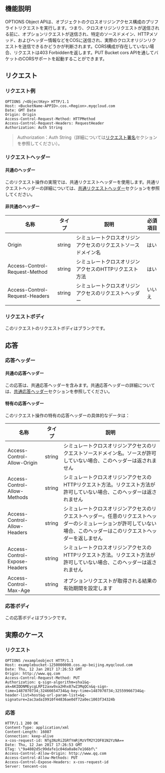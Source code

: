 ## 機能説明
OPTIONS Object APIは、オブジェクトのクロスオリジンアクセス構成のプリフライトリクエストを実行します。つまり、クロスオリジンリクエストが送信される前に、オプションリクエストが送信され、特定のソースドメイン、HTTPメソッド、およびヘッダー情報などをCOSに送信され、実際のクロスオリジンリクエストを送信できるかどうかが判断されます。CORS構成が存在していない場合、リクエストは403 Forbiddenを返します。PUT Bucket cors APIを通してバケットのCORSサポートを起動することができます。

## リクエスト
### リクエスト例

```
OPTIONS /<ObjectKey> HTTP/1.1
Host: <BucketName-APPID>.cos.<Region>.myqcloud.com
Date: GMT Date
Origin: Origin
Access-Control-Request-Method: HTTPMethod
Access-Control-Request-Headers: RequestHeader
Authorization: Auth String
```

> Authorization：Auth String（詳細については[リクエスト署名](https://cloud.tencent.com/document/product/436/7778)セクションを参照してください）。

### リクエストヘッダー
#### 共通のヘッダー
このリクエスト操作の実現では、共通リクエストヘッダーを使用します。共通リクエストヘッダーの詳細については、[共通リクエストヘッダー](https://cloud.tencent.com/document/product/436/7728)セクションを参照してください。

#### 非共通のヘッダー

名称|タイプ|説明|必須項目
---|---|---|---
Origin|string|シミュレートクロスオリジンアクセスのリクエストソースドメイン名|はい
Access-Control-Request-Method|string|シミュレートクロスオリジンアクセスのHTTPリクエスト方法|はい
Access-Control-Request-Headers|string|シミュレートクロスオリジンアクセスのリクエストヘッダー|いいえ

### リクエストボディ
このリクエストのリクエストボディはブランクです。

## 応答
### 応答ヘッダー
#### 共通の応答ヘッダー
この応答は、共通応答ヘッダーを含みます。共通応答ヘッダーの詳細については、[共通応答ヘッダー](https://cloud.tencent.com/document/product/436/7729)セクションを参照してください。

#### 特有の応答ヘッダー

このリクエスト操作の特有の応答ヘッダーの具体的なデータは：

|名称|タイプ|説明|
|---|---|---|
|Access-Control-Allow-Origin|string|シミュレートクロスオリジンアクセスのリクエストソースドメイン名。ソースが許可していない場合、このヘッダーは返されません|
|Access-Control-Allow-Methods|string|シミュレートクロスオリジンアクセスのHTTPリクエスト方法。リクエスト方法が許可していない場合、このヘッダーは返されません|
|Access-Control-Allow-Headers|string|シミュレートクロスオリジンアクセスのリクエストヘッダー。任意のリクエストヘッダーのシミュレーションが許可していない場合、このヘッダーはこのリクエストヘッダーを返しません|
|Access-Control-Expose-Headers|string|シミュレートクロスオリジンアクセスのHTTPリクエスト方法。リクエスト方法が許可していない場合、このヘッダーは返されません|
|Access-Control-Max-Age|string|オプションリクエストが取得される結果の有効期間を設定します|

### 応答ボディ
この応答ボディはブランクです。

## 実際のケース

### リクエスト

```
OPTIONS /exampleobject HTTP/1.1
Host: examplebucket-1250000000.cos.ap-beijing.myqcloud.com
Date: Thu, 12 Jan 2017 17:26:53 GMT
Origin: http://www.qq.com
Access-Control-Request-Method: PUT
Authorization: q-sign-algorithm=sha1&q-ak=AKIDDNMEycgLRPI2axw9xa2Hhx87wZ3MqQCn&q-sign-time=1487070734;32466654734&q-key-time=1487070734;32559966734&q-header-list=host&q-url-param-list=&q-signature=2ac3ada19910f44836ae0df72a0ec1003f34324b
```

### 応答

```
HTTP/1.1 200 OK
Content-Type: application/xml
Content-Length: 16087
Connection: keep-alive
x-cos-request-id: NTg3NzRiZGRfYmRjMzVfM2Y2OF81N2YzNA==
Date: Thu, 12 Jan 2017 17:26:53 GMT
ETag: \"9a4802d5c99dafe1c04da0a8e7e166bf\"
Access-Control-Allow-Origin: http://www.qq.com
Access-Control-Allow-Methods: PUT
Access-Control-Expose-Headers: x-cos-request-id
Server: tencent-cos
```

